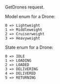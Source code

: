 GetDrones request.

Model enum for a Drone:
```text
0 => Lightweight
1 => Middleweight
2 => Cruiserweight
3 => Heavyweight

```

State enum for a Drone:
```text
0 => IDLE
1 => LOADING
2 => LOADED
3 => DELIVERING
4 => DELIVERED
5 => RETURNING
```